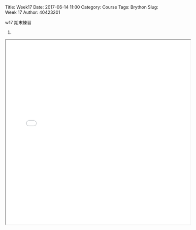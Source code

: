 Title: Week17
Date: 2017-06-14 11:00
Category: Course
Tags: Brython
Slug: Week 17
Author: 40423201


w17 期末練習

<!-- PELICAN_END_SUMMARY -->

 1.
 <iframe src="./../data/tmp/W17/40423201.html" width="600" height="600"><iframe>



